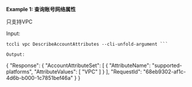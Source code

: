 **Example 1: 查询账号网络属性**

只支持VPC

Input: 

```
tccli vpc DescribeAccountAttributes --cli-unfold-argument ```

Output: 
```
{
    "Response": {
        "AccountAttributeSet": [
            {
                "AttributeName": "supported-platforms",
                "AttributeValues": [
                    "VPC"
                ]
            }
        ],
        "RequestId": "68eb9302-af1c-4d6b-b000-1c7851bef46a"
    }
}
```

